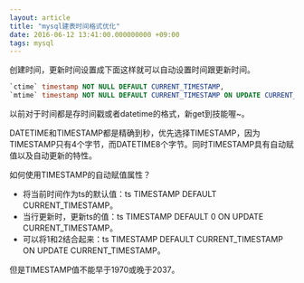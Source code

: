 ```yaml
---
layout: article
title: "mysql建表时间格式优化"
date: 2016-06-12 13:41:00.000000000 +09:00
tags: mysql
---
```


创建时间，更新时间设置成下面这样就可以自动设置时间跟更新时间。

``` sql
`ctime` timestamp NOT NULL DEFAULT CURRENT_TIMESTAMP,
`mtime` timestamp NOT NULL DEFAULT CURRENT_TIMESTAMP ON UPDATE CURRENT_TIMESTAMP,
```

以前对于时间都是存时间戳或者datetime的格式，新get到技能喔~。

DATETIME和TIMESTAMP都是精确到秒，优先选择TIMESTAMP，因为TIMESTAMP只有4个字节，而DATETIME8个字节。同时TIMESTAMP具有自动赋值以及自动更新的特性。

如何使用TIMESTAMP的自动赋值属性？
* 将当前时间作为ts的默认值：ts TIMESTAMP DEFAULT CURRENT_TIMESTAMP。
* 当行更新时，更新ts的值：ts TIMESTAMP DEFAULT 0 ON UPDATE CURRENT_TIMESTAMP。
* 可以将1和2结合起来：ts TIMESTAMP DEFAULT CURRENT_TIMESTAMP ON UPDATE CURRENT_TIMESTAMP。

但是TIMESTAMP值不能早于1970或晚于2037。
